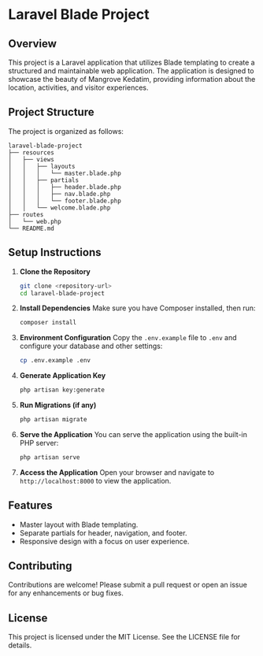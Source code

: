 # Laravel Blade Project

## Overview
This project is a Laravel application that utilizes Blade templating to create a structured and maintainable web application. The application is designed to showcase the beauty of Mangrove Kedatim, providing information about the location, activities, and visitor experiences.

## Project Structure
The project is organized as follows:

```
laravel-blade-project
├── resources
│   ├── views
│   │   ├── layouts
│   │   │   └── master.blade.php
│   │   ├── partials
│   │   │   ├── header.blade.php
│   │   │   ├── nav.blade.php
│   │   │   └── footer.blade.php
│   │   └── welcome.blade.php
├── routes
│   └── web.php
└── README.md
```

## Setup Instructions

1. **Clone the Repository**
   ```bash
   git clone <repository-url>
   cd laravel-blade-project
   ```

2. **Install Dependencies**
   Make sure you have Composer installed, then run:
   ```bash
   composer install
   ```

3. **Environment Configuration**
   Copy the `.env.example` file to `.env` and configure your database and other settings:
   ```bash
   cp .env.example .env
   ```

4. **Generate Application Key**
   ```bash
   php artisan key:generate
   ```

5. **Run Migrations (if any)**
   ```bash
   php artisan migrate
   ```

6. **Serve the Application**
   You can serve the application using the built-in PHP server:
   ```bash
   php artisan serve
   ```

7. **Access the Application**
   Open your browser and navigate to `http://localhost:8000` to view the application.

## Features
- Master layout with Blade templating.
- Separate partials for header, navigation, and footer.
- Responsive design with a focus on user experience.

## Contributing
Contributions are welcome! Please submit a pull request or open an issue for any enhancements or bug fixes.

## License
This project is licensed under the MIT License. See the LICENSE file for details.
